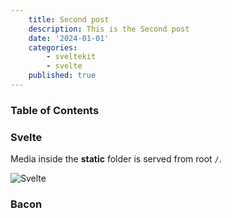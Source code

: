 ```yaml
---
    title: Second post
    description: This is the Second post
    date: '2024-01-01'
    categories:
        - sveltekit
        - svelte
    published: true
---
```


<script>
    import Counter from '$lib/components/Counter.svelte';
</script>

### Table of Contents

### Svelte

Media inside the **static** folder is served from root `/`.

![Svelte](/favicon.png)

### Bacon

<Counter />

